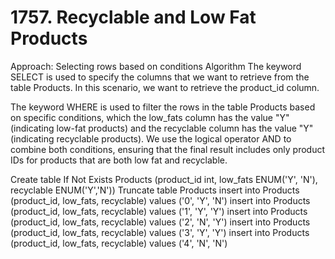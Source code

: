 # 1757. Recyclable and Low Fat Products

Approach: Selecting rows based on conditions
Algorithm
The keyword SELECT is used to specify the columns that we want to retrieve 
from the table Products. In this scenario, we want to retrieve the product_id column.

The keyword WHERE is used to filter the rows in the table Products based on specific conditions, 
which the low_fats column has the value "Y" (indicating low-fat products) and the recyclable 
column has the value "Y" (indicating recyclable products). We use the logical operator AND to 
combine both conditions, ensuring that the final result includes only product IDs for products
that are both low fat and recyclable.



Create table If Not Exists Products (product_id int, low_fats ENUM('Y', 'N'), recyclable ENUM('Y','N'))
Truncate table Products
insert into Products (product_id, low_fats, recyclable) values ('0', 'Y', 'N')
insert into Products (product_id, low_fats, recyclable) values ('1', 'Y', 'Y')
insert into Products (product_id, low_fats, recyclable) values ('2', 'N', 'Y')
insert into Products (product_id, low_fats, recyclable) values ('3', 'Y', 'Y')
insert into Products (product_id, low_fats, recyclable) values ('4', 'N', 'N')
